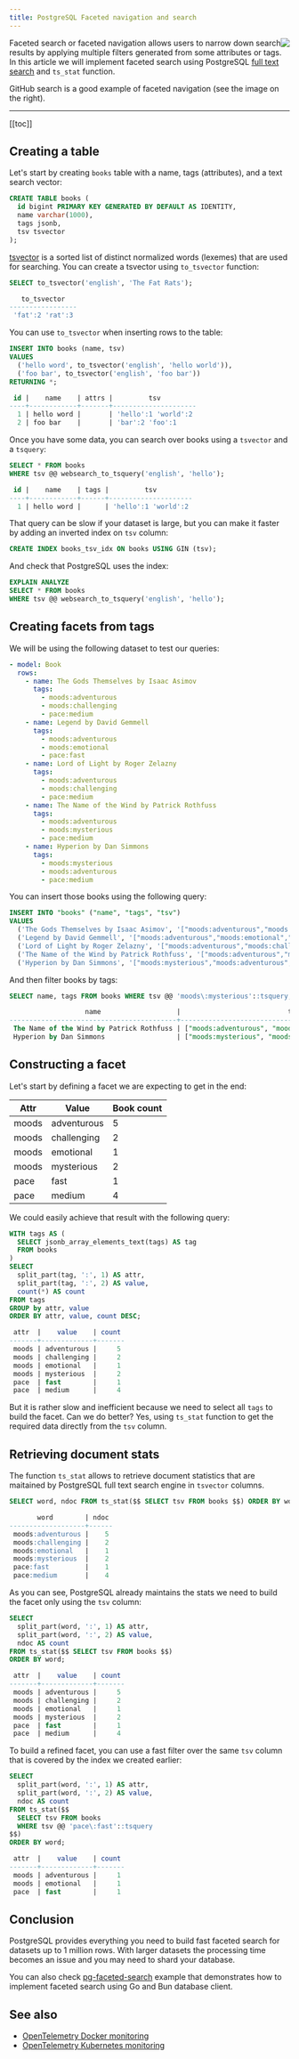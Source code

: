 ```yaml
---
title: PostgreSQL Faceted navigation and search
---
```


<UptraceCta />

<CoverImage title="Faceted search using PostgreSQL full text search" />

<img src="/img/faceted-search.png" style="float: right" />

Faceted search or faceted navigation allows users to narrow down search results by applying multiple filters generated from some attributes or tags. In this article we will implement faceted search using PostgreSQL [full text search](https://www.postgresql.org/docs/current/textsearch.html) and `ts_stat` function.

GitHub search is a good example of faceted navigation (see the image on the right).

---

[[toc]]

## Creating a table

Let's start by creating `books` table with a name, tags (attributes), and a text search vector:

```sql
CREATE TABLE books (
  id bigint PRIMARY KEY GENERATED BY DEFAULT AS IDENTITY,
  name varchar(1000),
  tags jsonb,
  tsv tsvector
);
```

[tsvector](https://www.postgresql.org/docs/current/datatype-textsearch.html#DATATYPE-TSVECTOR) is a sorted list of distinct normalized words (lexemes) that are used for searching. You can create a tsvector using `to_tsvector` function:

```sql
SELECT to_tsvector('english', 'The Fat Rats');

   to_tsvector
-----------------
 'fat':2 'rat':3
```

You can use `to_tsvector` when inserting rows to the table:

```sql
INSERT INTO books (name, tsv)
VALUES
  ('hello word', to_tsvector('english', 'hello world')),
  ('foo bar', to_tsvector('english', 'foo bar'))
RETURNING *;

 id |    name    | attrs |         tsv
----+------------+-------+---------------------
  1 | hello word |       | 'hello':1 'world':2
  2 | foo bar    |       | 'bar':2 'foo':1
```

Once you have some data, you can search over books using a `tsvector` and a `tsquery`:

```sql
SELECT * FROM books
WHERE tsv @@ websearch_to_tsquery('english', 'hello');

 id |    name    | tags |         tsv
----+------------+------+---------------------
  1 | hello word |      | 'hello':1 'world':2
```

That query can be slow if your dataset is large, but you can make it faster by adding an inverted index on `tsv` column:

```sql
CREATE INDEX books_tsv_idx ON books USING GIN (tsv);
```

And check that PostgreSQL uses the index:

```sql
EXPLAIN ANALYZE
SELECT * FROM books
WHERE tsv @@ websearch_to_tsquery('english', 'hello');
```

## Creating facets from tags

We will be using the following dataset to test our queries:

```yaml
- model: Book
  rows:
    - name: The Gods Themselves by Isaac Asimov
      tags:
        - moods:adventurous
        - moods:challenging
        - pace:medium
    - name: Legend by David Gemmell
      tags:
        - moods:adventurous
        - moods:emotional
        - pace:fast
    - name: Lord of Light by Roger Zelazny
      tags:
        - moods:adventurous
        - moods:challenging
        - pace:medium
    - name: The Name of the Wind by Patrick Rothfuss
      tags:
        - moods:adventurous
        - moods:mysterious
        - pace:medium
    - name: Hyperion by Dan Simmons
      tags:
        - moods:mysterious
        - moods:adventurous
        - pace:medium
```

You can insert those books using the following query:

```sql
INSERT INTO "books" ("name", "tags", "tsv")
VALUES
  ('The Gods Themselves by Isaac Asimov', '["moods:adventurous","moods:challenging","pace:medium"]', array_to_tsvector('{"moods:adventurous","moods:challenging","pace:medium"}')),
  ('Legend by David Gemmell', '["moods:adventurous","moods:emotional","pace:fast"]', array_to_tsvector('{"moods:adventurous","moods:emotional","pace:fast"}')),
  ('Lord of Light by Roger Zelazny', '["moods:adventurous","moods:challenging","pace:medium"]', array_to_tsvector('{"moods:adventurous","moods:challenging","pace:medium"}')),
  ('The Name of the Wind by Patrick Rothfuss', '["moods:adventurous","moods:mysterious","pace:medium"]', array_to_tsvector('{"moods:adventurous","moods:mysterious","pace:medium"}')),
  ('Hyperion by Dan Simmons', '["moods:mysterious","moods:adventurous","pace:medium"]', array_to_tsvector('{"moods:mysterious","moods:adventurous","pace:medium"}'));
```

And then filter books by tags:

```sql
SELECT name, tags FROM books WHERE tsv @@ 'moods\:mysterious'::tsquery;

                   name                   |                           tags
------------------------------------------+----------------------------------------------------------
 The Name of the Wind by Patrick Rothfuss | ["moods:adventurous", "moods:mysterious", "pace:medium"]
 Hyperion by Dan Simmons                  | ["moods:mysterious", "moods:adventurous", "pace:medium"]
```

## Constructing a facet

Let's start by defining a facet we are expecting to get in the end:

| Attr  | Value       | Book count |
| ----- | ----------- | ---------- |
| moods | adventurous | 5          |
| moods | challenging | 2          |
| moods | emotional   | 1          |
| moods | mysterious  | 2          |
| pace  | fast        | 1          |
| pace  | medium      | 4          |

We could easily achieve that result with the following query:

```sql
WITH tags AS (
  SELECT jsonb_array_elements_text(tags) AS tag
  FROM books
)
SELECT
  split_part(tag, ':', 1) AS attr,
  split_part(tag, ':', 2) AS value,
  count(*) AS count
FROM tags
GROUP by attr, value
ORDER BY attr, value, count DESC;

 attr  |    value    | count
-------+-------------+-------
 moods | adventurous |     5
 moods | challenging |     2
 moods | emotional   |     1
 moods | mysterious  |     2
 pace  | fast        |     1
 pace  | medium      |     4
```

But it is rather slow and inefficient because we need to select all `tags` to build the facet. Can we do better? Yes, using `ts_stat` function to get the required data directly from the `tsv` column.

## Retrieving document stats

The function `ts_stat` allows to retrieve document statistics that are maitained by PostgreSQL full text search engine in `tsvector` columns.

```sql
SELECT word, ndoc FROM ts_stat($$ SELECT tsv FROM books $$) ORDER BY word;

       word        | ndoc
-------------------+------
 moods:adventurous |    5
 moods:challenging |    2
 moods:emotional   |    1
 moods:mysterious  |    2
 pace:fast         |    1
 pace:medium       |    4
```

As you can see, PostgreSQL already maintains the stats we need to build the facet only using the `tsv` column:

```sql
SELECT
  split_part(word, ':', 1) AS attr,
  split_part(word, ':', 2) AS value,
  ndoc AS count
FROM ts_stat($$ SELECT tsv FROM books $$)
ORDER BY word;

 attr  |    value    | count
-------+-------------+-------
 moods | adventurous |     5
 moods | challenging |     2
 moods | emotional   |     1
 moods | mysterious  |     2
 pace  | fast        |     1
 pace  | medium      |     4
```

To build a refined facet, you can use a fast filter over the same `tsv` column that is covered by the index we created earlier:

```sql
SELECT
  split_part(word, ':', 1) AS attr,
  split_part(word, ':', 2) AS value,
  ndoc AS count
FROM ts_stat($$
  SELECT tsv FROM books
  WHERE tsv @@ 'pace\:fast'::tsquery
$$)
ORDER BY word;

 attr  |    value    | count
-------+-------------+-------
 moods | adventurous |     1
 moods | emotional   |     1
 pace  | fast        |     1
```

## Conclusion

PostgreSQL provides everything you need to build fast faceted search for datasets up to 1 million rows. With larger datasets the processing time becomes an issue and you may need to shard your database.

You can also check [pg-faceted-search](https://github.com/uptrace/bun/tree/master/example/pg-faceted-search) example that demonstrates how to implement faceted search using Go and Bun database client.

## See also

- [OpenTelemetry Docker monitoring](https://uptrace.dev/get/opentelemetry-docker.html)
- [OpenTelemetry Kubernetes monitoring](https://uptrace.dev/get/opentelemetry-kubernetes.html)
